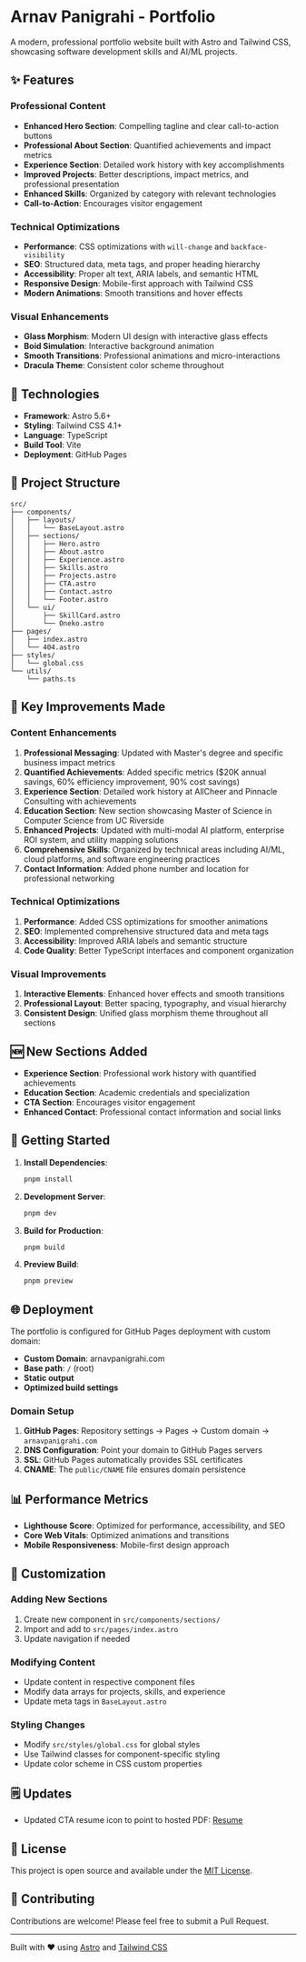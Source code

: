 # Arnav Panigrahi - Portfolio

A modern, professional portfolio website built with Astro and Tailwind CSS, showcasing software development skills and AI/ML projects.

## ✨ Features

### Professional Content
- **Enhanced Hero Section**: Compelling tagline and clear call-to-action buttons
- **Professional About Section**: Quantified achievements and impact metrics
- **Experience Section**: Detailed work history with key accomplishments
- **Improved Projects**: Better descriptions, impact metrics, and professional presentation
- **Enhanced Skills**: Organized by category with relevant technologies
- **Call-to-Action**: Encourages visitor engagement

### Technical Optimizations
- **Performance**: CSS optimizations with `will-change` and `backface-visibility`
- **SEO**: Structured data, meta tags, and proper heading hierarchy
- **Accessibility**: Proper alt text, ARIA labels, and semantic HTML
- **Responsive Design**: Mobile-first approach with Tailwind CSS
- **Modern Animations**: Smooth transitions and hover effects

### Visual Enhancements
- **Glass Morphism**: Modern UI design with interactive glass effects
- **Boid Simulation**: Interactive background animation
- **Smooth Transitions**: Professional animations and micro-interactions
- **Dracula Theme**: Consistent color scheme throughout

## 🚀 Technologies

- **Framework**: Astro 5.6+
- **Styling**: Tailwind CSS 4.1+
- **Language**: TypeScript
- **Build Tool**: Vite
- **Deployment**: GitHub Pages

## 📁 Project Structure

```
src/
├── components/
│   ├── layouts/
│   │   └── BaseLayout.astro
│   ├── sections/
│   │   ├── Hero.astro
│   │   ├── About.astro
│   │   ├── Experience.astro
│   │   ├── Skills.astro
│   │   ├── Projects.astro
│   │   ├── CTA.astro
│   │   ├── Contact.astro
│   │   └── Footer.astro
│   └── ui/
│       ├── SkillCard.astro
│       └── Oneko.astro
├── pages/
│   ├── index.astro
│   └── 404.astro
├── styles/
│   └── global.css
└── utils/
    └── paths.ts
```

## 🎯 Key Improvements Made

### Content Enhancements
1. **Professional Messaging**: Updated with Master's degree and specific business impact metrics
2. **Quantified Achievements**: Added specific metrics ($20K annual savings, 60% efficiency improvement, 90% cost savings)
3. **Experience Section**: Detailed work history at AllCheer and Pinnacle Consulting with achievements
4. **Education Section**: New section showcasing Master of Science in Computer Science from UC Riverside
5. **Enhanced Projects**: Updated with multi-modal AI platform, enterprise ROI system, and utility mapping solutions
6. **Comprehensive Skills**: Organized by technical areas including AI/ML, cloud platforms, and software engineering practices
7. **Contact Information**: Added phone number and location for professional networking

### Technical Optimizations
1. **Performance**: Added CSS optimizations for smoother animations
2. **SEO**: Implemented comprehensive structured data and meta tags
3. **Accessibility**: Improved ARIA labels and semantic structure
4. **Code Quality**: Better TypeScript interfaces and component organization

### Visual Improvements
1. **Interactive Elements**: Enhanced hover effects and smooth transitions
2. **Professional Layout**: Better spacing, typography, and visual hierarchy
3. **Consistent Design**: Unified glass morphism theme throughout all sections

## 🆕 New Sections Added

- **Experience Section**: Professional work history with quantified achievements
- **Education Section**: Academic credentials and specialization
- **CTA Section**: Encourages visitor engagement
- **Enhanced Contact**: Professional contact information and social links

## 🚀 Getting Started

1. **Install Dependencies**:
   ```bash
   pnpm install
   ```

2. **Development Server**:
   ```bash
   pnpm dev
   ```

3. **Build for Production**:
   ```bash
   pnpm build
   ```

4. **Preview Build**:
   ```bash
   pnpm preview
   ```

## 🌐 Deployment

The portfolio is configured for GitHub Pages deployment with custom domain:
- **Custom Domain**: arnavpanigrahi.com
- **Base path**: `/` (root)
- **Static output**
- **Optimized build settings**

### Domain Setup
1. **GitHub Pages**: Repository settings → Pages → Custom domain → `arnavpanigrahi.com`
2. **DNS Configuration**: Point your domain to GitHub Pages servers
3. **SSL**: GitHub Pages automatically provides SSL certificates
4. **CNAME**: The `public/CNAME` file ensures domain persistence

## 📊 Performance Metrics

- **Lighthouse Score**: Optimized for performance, accessibility, and SEO
- **Core Web Vitals**: Optimized animations and transitions
- **Mobile Responsiveness**: Mobile-first design approach

## 🔧 Customization

### Adding New Sections
1. Create new component in `src/components/sections/`
2. Import and add to `src/pages/index.astro`
3. Update navigation if needed

### Modifying Content
- Update content in respective component files
- Modify data arrays for projects, skills, and experience
- Update meta tags in `BaseLayout.astro`

### Styling Changes
- Modify `src/styles/global.css` for global styles
- Use Tailwind classes for component-specific styling
- Update color scheme in CSS custom properties

## 🗒️ Updates

- Updated CTA resume icon to point to hosted PDF: [Resume](https://notquitethereyet.github.io/resume/resumeml.pdf)

## 📝 License

This project is open source and available under the [MIT License](LICENSE).

## 🤝 Contributing

Contributions are welcome! Please feel free to submit a Pull Request.

---

Built with ❤️ using [Astro](https://astro.build) and [Tailwind CSS](https://tailwindcss.com)
